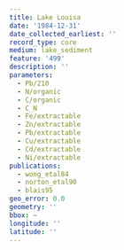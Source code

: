 ```yaml
---
title: Lake Louisa
date: '1984-12-31'
date_collected_earliest: ''
record_type: core
medium: lake_sediment
feature: '499'
description: ''
parameters:
  - Pb/210
  - N/organic
  - C/organic
  - C_N
  - Fe/extractable
  - Zn/extractable
  - Pb/extractable
  - Cu/extractable
  - Cd/extractable
  - Ni/extractable
publications:
  - wong_etal84
  - norton_etal90
  - blais95
geo_error: 0.0
geometry: ''
bbox: ~
longitude: ''
latitude: ''
---
```

